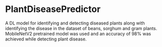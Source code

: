 # PlantDiseasePredictor
A DL model for identifying and detecting diseased plants along with identifying the disease in the dataset of beans, sorghum and gram plants. MobileNetV2 pretrained model was used and an accuracy of 98% was achieved while detecting plant disease.
